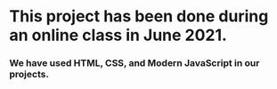 # This project has been done during an online class in June 2021.
### We have used HTML, CSS, and Modern JavaScript in our projects.
